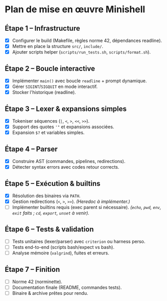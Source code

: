 # Plan de mise en œuvre Minishell

## Étape 1 – Infrastructure
- [x] Configurer le build (Makefile, règles norme 42, dépendances readline).
- [x] Mettre en place la structure `src/`, `include/`.
- [x] Ajouter scripts helper (`scripts/run_tests.sh`, `scripts/format.sh`).

## Étape 2 – Boucle interactive
- [x] Implémenter `main()` avec boucle `readline` + prompt dynamique.
- [x] Gérer `SIGINT`/`SIGQUIT` en mode interactif.
- [x] Stocker l'historique (readline).

## Étape 3 – Lexer & expansions simples
- [x] Tokeniser séquences (`|`, `<`, `>`, `<<`, `>>`).
- [x] Support des quotes `'"` et expansions associées.
- [x] Expansion `$?` et variables simples.

## Étape 4 – Parser
- [x] Construire AST (commandes, pipelines, redirections).
- [x] Détecter syntax errors avec codes retour corrects.

## Étape 5 – Exécution & builtins
- [x] Résolution des binaires via `PATH`.
- [x] Gestion redirections (`<`, `>`, `>>`). *(Heredoc à implémenter.)*
- [ ] Implémenter builtins requis (exec parent si nécessaire). *(`echo`, `pwd`, `env`, `exit` faits ; `cd`, `export`, `unset` à venir).*

## Étape 6 – Tests & validation
- [ ] Tests unitaires (lexer/parser) avec `criterion` ou harness perso.
- [ ] Tests end-to-end (scripts bash/expect vs bash).
- [ ] Analyse mémoire (`valgrind`), fuites et erreurs.

## Étape 7 – Finition
- [ ] Norme 42 (norminette).
- [ ] Documentation finale (README, commandes tests).
- [ ] Binaire & archive prêtes pour rendu.
